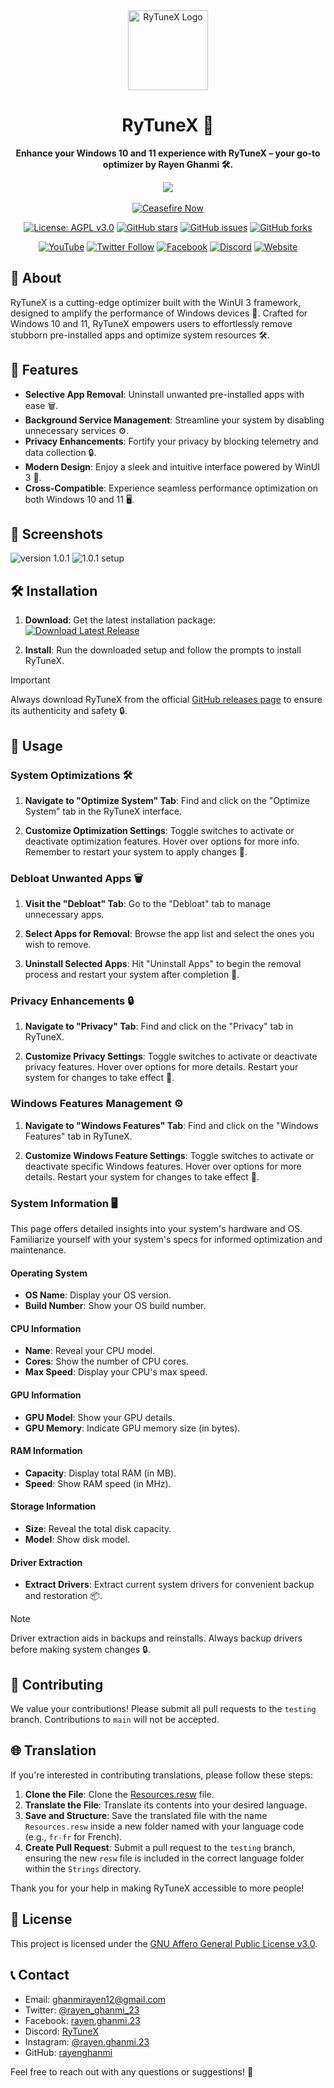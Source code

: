 <div align="center">
  <img src="https://github.com/user-attachments/assets/bc2beddd-99fe-4a50-b85f-0806b754a176" alt="RyTuneX Logo" width="128">
</div>

<h1 align="center">RyTuneX 🚀</h1>

<p align="center">
  <strong>Enhance your Windows 10 and 11 experience with RyTuneX – your go-to optimizer by Rayen Ghanmi 🛠️.</strong>
</p>



<p align="center">
  <a href="https://www.buymeacoffee.com/rayen.ghanmi.22"><img src="https://img.buymeacoffee.com/button-api/?text=Buy me a coffee&emoji=☕&slug=rayen.ghanmi.22&button_colour=f177a6&font_colour=000000&font_family=Bree&outline_colour=000000&coffee_colour=FFDD00" /></a>
<br>
<br>
  <a href="https://techforpalestine.org/learn-more">
    <img src="https://raw.githubusercontent.com/Safouene1/support-palestine-banner/master/StandWithPalestine.svg" alt="Ceasefire Now">
  </a>
</p>

<p align="center">
  <a href="https://github.com/rayenghanmi/RyTuneX/blob/main/LICENSE.md"><img src="https://img.shields.io/badge/License-AGPL%20v3.0-blue.svg" alt="License: AGPL v3.0"></a>
  <a href="https://github.com/rayenghanmi/RyTuneX/stargazers"><img src="https://img.shields.io/github/stars/rayenghanmi/RyTuneX.svg" alt="GitHub stars"></a>
  <a href="https://github.com/rayenghanmi/RyTuneX/issues"><img src="https://img.shields.io/github/issues/rayenghanmi/RyTuneX.svg" alt="GitHub issues"></a>
  <a href="https://github.com/rayenghanmi/RyTuneX/network"><img src="https://img.shields.io/github/forks/rayenghanmi/RyTuneX.svg" alt="GitHub forks"></a>
</p>

<p align="center">
  <a href="https://youtube.com/@rayen.ghanmi.23?sub_confirmation=1"><img src="https://img.shields.io/badge/YouTube-RyTuneX-red" alt="YouTube"></a>
  <a href="https://twitter.com/rayen_ghanmi_23"><img src="https://img.shields.io/twitter/follow/rayen_ghanmi_23.svg?style=social" alt="Twitter Follow"></a>
  <a href="https://www.facebook.com/rayen.ghanmi.23"><img src="https://img.shields.io/badge/Facebook-rayen.ghanmi.23-blue" alt="Facebook"></a>
  <a href="https://discord.gg/gyBzyd364t"><img src="https://img.shields.io/badge/Discord-Join%20Us-blue" alt="Discord"></a>
  <a href="https://rayenghanmi.github.io/rytunex"><img src="https://img.shields.io/badge/Website-RyTuneX-blue" alt="Website"></a>
</p>

## 📝 About

RyTuneX is a cutting-edge optimizer built with the WinUI 3 framework, designed to amplify the performance of Windows devices 🚀. Crafted for Windows 10 and 11, RyTuneX empowers users to effortlessly remove stubborn pre-installed apps and optimize system resources 🛠️.

## 🚀 Features

- **Selective App Removal**: Uninstall unwanted pre-installed apps with ease 🗑️.
- **Background Service Management**: Streamline your system by disabling unnecessary services ⚙️.
- **Privacy Enhancements**: Fortify your privacy by blocking telemetry and data collection 🔒.
- **Modern Design**: Enjoy a sleek and intuitive interface powered by WinUI 3 🎨.
- **Cross-Compatible**: Experience seamless performance optimization on both Windows 10 and 11 🖥️.

## 📸 Screenshots

![version 1.0.1](https://github.com/rayenghanmi/RyTuneX/assets/108760398/8e2141a6-fe98-44fc-be91-0b15328ab08e)
![1.0.1 setup](https://github.com/rayenghanmi/RyTuneX/assets/108760398/85be5acc-753b-4b25-85ae-cc41312961ad)

## 🛠 Installation

1. **Download**: Get the latest installation package:
    [![Download Latest Release](https://img.shields.io/badge/Download-Latest%20Release-brightgreen)](https://github.com/rayenghanmi/RyTuneX/releases/latest)

2. **Install**: Run the downloaded setup and follow the prompts to install RyTuneX.

> [!IMPORTANT]
> Always download RyTuneX from the official [GitHub releases page](https://github.com/rayenghanmi/RyTuneX/releases) to ensure its authenticity and safety 🔒.

## 📖 Usage

### System Optimizations 🛠️

1. **Navigate to "Optimize System" Tab**: Find and click on the "Optimize System" tab in the RyTuneX interface.

2. **Customize Optimization Settings**: Toggle switches to activate or deactivate optimization features. Hover over options for more info. Remember to restart your system to apply changes 🔄.

### Debloat Unwanted Apps 🗑️

1. **Visit the "Debloat" Tab**: Go to the "Debloat" tab to manage unnecessary apps.

2. **Select Apps for Removal**: Browse the app list and select the ones you wish to remove.

3. **Uninstall Selected Apps**: Hit "Uninstall Apps" to begin the removal process and restart your system after completion 🔄.

### Privacy Enhancements 🔒

1. **Navigate to "Privacy" Tab**: Find and click on the "Privacy" tab in RyTuneX.

2. **Customize Privacy Settings**: Toggle switches to activate or deactivate privacy features. Hover over options for more details. Restart your system for changes to take effect 🔄.

### Windows Features Management ⚙️

1. **Navigate to "Windows Features" Tab**: Find and click on the "Windows Features" tab in RyTuneX.

2. **Customize Windows Feature Settings**: Toggle switches to activate or deactivate specific Windows features. Hover over options for more details. Restart your system for changes to take effect 🔄.

### System Information 🖥️

This page offers detailed insights into your system's hardware and OS. Familiarize yourself with your system's specs for informed optimization and maintenance.

#### Operating System

- **OS Name**: Display your OS version.
- **Build Number**: Show your OS build number.

#### CPU Information

- **Name**: Reveal your CPU model.
- **Cores**: Show the number of CPU cores.
- **Max Speed**: Display your CPU's max speed.

#### GPU Information

- **GPU Model**: Show your GPU details.
- **GPU Memory**: Indicate GPU memory size (in bytes).

#### RAM Information

- **Capacity**: Display total RAM (in MB).
- **Speed**: Show RAM speed (in MHz).

#### Storage Information

- **Size**: Reveal the total disk capacity.
- **Model**: Show disk model.

#### Driver Extraction

- **Extract Drivers**: Extract current system drivers for convenient backup and restoration 📦.

> [!NOTE]
> Driver extraction aids in backups and reinstalls. Always backup drivers before making system changes 🔒.

## 🤝 Contributing

We value your contributions! Please submit all pull requests to the `testing` branch. Contributions to `main` will not be accepted.

## 🌐 Translation

If you're interested in contributing translations, please follow these steps:

1. **Clone the File**: Clone the [Resources.resw](../testing/Strings/en-us/Resources.resw) file.
2. **Translate the File**: Translate its contents into your desired language.
3. **Save and Structure**: Save the translated file with the name `Resources.resw` inside a new folder named with your language code (e.g., `fr-fr` for French).
4. **Create Pull Request**: Submit a pull request to the `testing` branch, ensuring the new `resw` file is included in the correct language folder within the `Strings` directory.

Thank you for your help in making RyTuneX accessible to more people!

## 📝 License

This project is licensed under the [GNU Affero General Public License v3.0](https://github.com/rayenghanmi/RyTuneX/blob/main/LICENSE.md).

## 📞 Contact

- Email: [ghanmirayen12@gmail.com](mailto:ghanmirayen12@gmail.com)
- Twitter: [@rayen_ghanmi_23](https://twitter.com/rayen_ghanmi_23)
- Facebook: [rayen.ghanmi.23](https://www.facebook.com/rayen.ghanmi.23)
- Discord: [RyTuneX](https://discord.gg/gyBzyd364t)
- Instagram: [@rayen.ghanmi.23](https://instagram.com/rayen.ghanmi.23)
- GitHub: [rayenghanmi](https://github.com/rayenghanmi)

Feel free to reach out with any questions or suggestions! 📣
